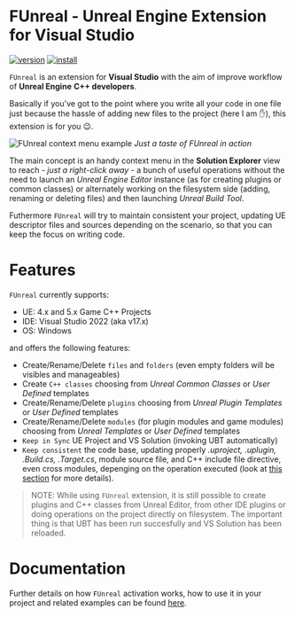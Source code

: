 # FUnreal - Unreal Engine Extension for Visual Studio

[![version](https://img.shields.io/visual-studio-marketplace/v/fdefelici.vs-funreal?color=blue&label=latest)](https://marketplace.visualstudio.com/items?itemName=fdefelici.vs-funreal) [![install](https://img.shields.io/visual-studio-marketplace/i/fdefelici.vs-funreal?color=light-green)](https://marketplace.visualstudio.com/items?itemName=fdefelici.vs-funreal)

`FUnreal` is an extension for **Visual Studio** with the aim of improve workflow of **Unreal Engine** **C++ developers**.

Basically if you've got to the point where you write all your code in one file just because the hassle of adding new files to the project (here I am :raised_hand:), this extension is for you :wink:.

![FUnreal context menu example](docs/images/intro.png)
*Just a taste of FUnreal in action*

The main concept is an handy context menu in the **Solution Explorer** view to reach - *just a right-click away* - a bunch of useful operations without the need to launch an *Unreal Engine Editor* instance (as for creating plugins or common classes) or alternately working on the filesystem side (adding, renaming or deleting files) and then launching *Unreal Build Tool*.

Futhermore `FUnreal` will try to maintain consistent your project, updating UE descriptor files and sources depending on the scenario, so that you can keep the focus on writing code.

# Features
`FUnreal` currently supports:
* UE: 4.x and 5.x Game C++ Projects
* IDE: Visual Studio 2022 (aka v17.x)
* OS: Windows

and offers the following features:
* Create/Rename/Delete `files` and `folders` (even empty folders will be visibles and manageables)
* Create `C++ classes` choosing from *Unreal Common Classes* or *User Defined* templates
* Create/Rename/Delete `plugins` choosing from *Unreal Plugin Templates* or *User Defined* templates
* Create/Rename/Delete `modules` (for plugin modules and game modules) choosing from *Unreal Templates* or *User Defined* templates
* `Keep in Sync` UE Project and VS Solution (invoking UBT automatically)
* `Keep consistent` the code base, updating properly *.uproject, .uplugin, .Build.cs, .Target.cs*, module source file, and C++ include file directive, even cross modules, depenging on the operation executed (look at [this section](#details) for more details).

> NOTE: While using `FUnreal` extension, it is still possible to create plugins and C++ classes from Unreal Editor, from other IDE plugins or doing operations on the project directly on filesystem. The important thing is that UBT has been run succesfully and VS Solution has been reloaded.

# Documentation
Further details on how `FUnreal` activation works, how to use it in your project and related examples can be found [here](https://github.com/fdefelici/vs-funreal).